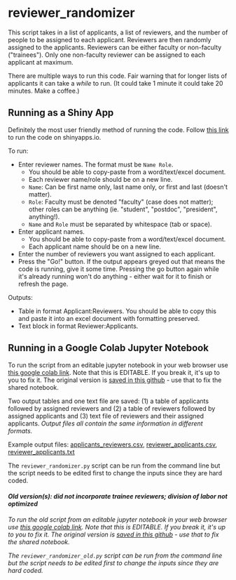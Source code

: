 # reviewer_randomizer

This script takes in a list of applicants, a list of reviewers, and the number of people to be assigned to each applicant. Reviewers are then randomly assigned to the applicants. Reviewers can be either faculty or non-faculty ("trainees"). Only one non-faculty reviewer can be assigned to each applicant at maximum. 

There are multiple ways to run this code. Fair warning that for longer lists of applicants it can take a *while* to run. (It could take 1 minute it could take 20 minutes. Make a coffee.)

## Running as a Shiny App

Definitely the most user friendly method of running the code. Follow [this link](https://jennifer-jahncke.shinyapps.io/reviewer_randomizer/) to run the code on shinyapps.io.

To run:

* Enter reviewer names. The format must be `Name Role`.
   * You should be able to copy-paste from a word/text/excel document.
   * Each reviewer name/role should be on a new line.
   * `Name`: Can be first name only, last name only, or first and last (doesn't matter).
   * `Role`: Faculty must be denoted "faculty" (case does not matter); other roles can be anything (ie. "student", "postdoc", "president", anything!).
   * `Name` and `Role` must be separated by whitespace (tab or space).
* Enter applicant names. 
   * You should be able to copy-paste from a word/text/excel document.
   * Each applicant name should be on a new line.
* Enter the number of reviewers you want assigned to each applicant.
* Press the "Go!" button. If the output appears greyed out that means the code is running, give it some time. Pressing the go button again while it's already running won't do anything - either wait for it to finish or refresh the page.

Outputs:

* Table in format Applicant:Reviewers. You should be able to copy this and paste it into an excel document with formatting preserved.
* Text block in format Reviewer:Applicants.

## Running in a Google Colab Jupyter Notebook

To run the script from an editable jupyter notebook in your web browser use [this google colab link](https://colab.research.google.com/drive/1BwNiAB5Pw-tr2n84-bI_EGcn1M7KSTvN). Note that this is EDITABLE. If you break it, it's up to you to fix it. The original version is [saved in this github](https://github.com/jnjahncke/reviewer_randomizer/blob/main/reviewer_randomizer_GoogleColab.ipynb) - use that to fix the shared notebook.

Two output tables and one text file are saved: (1) a table of applicants followed by assigned reviewers and (2) a table of reviewers followed by assigned applicants and (3) text file of reviewers and their assigned applicants. *Output files all contain the same information in different formats.* 

Example output files: [applicants_reviewers.csv](https://github.com/jnjahncke/reviewer_randomizer/blob/main/applicants_reviewers.csv), [reviewer_applicants.csv](https://github.com/jnjahncke/reviewer_randomizer/blob/main/reviewer_applicants.csv), [reviewer_applicants.txt](https://github.com/jnjahncke/reviewer_randomizer/blob/main/reviewer_applicants.txt)

The `reviewer_randomizer.py` script can be run from the command line but the script needs to be edited first to change the inputs since they are hard coded.

#### *Old version(s): did not incorporate trainee reviewers; division of labor not optimized*

*To run the old script from an editable jupyter notebook in your web browser use [this google colab link](https://colab.research.google.com/drive/17uKKnFAhS8MqKoNv1NC1AT_mjG3Ue4nh). Note that this is EDITABLE. If you break it, it's up to you to fix it. The original version is [saved in this github](https://github.com/jnjahncke/reviewer_randomizer/blob/main/reviewer_randomizer_GoogleColab_old.ipynb) - use that to fix the shared notebook.*

*The `reviewer_randomizer_old.py` script can be run from the command line but the script needs to be edited first to change the inputs since they are hard coded.*
